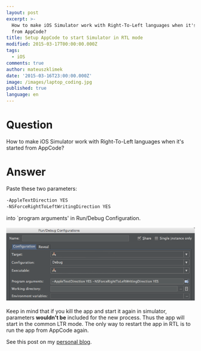 ```yaml
---
layout: post
excerpt: >-
  How to make iOS Simulator work with Right-To-Left languages when it's started
  from AppCode?
title: Setup AppCode to start Simulator in RTL mode
modified: 2015-03-17T00:00:00.000Z
tags:
  - iOS
comments: true
author: mateuszklimek
date: '2015-03-16T23:00:00.000Z'
image: /images/laptop_coding.jpg
published: true
language: en
---
```

# Question
How to make iOS Simulator work with Right-To-Left languages when it's started from AppCode?
# Answer
Paste these two parameters:
```xml
-AppleTextDirection YES 
-NSForceRightToLeftWritingDirection YES
```

into `program arguments' in Run/Debug Configuration.
<br/><br/>
![appcode-rtl-config](/images/appcode-rtl-config.png)
<br/><br/>
Keep in mind that if you kill the app and start it again in simulator, parameters **wouldn't be** included for the new process. Thus the app will start in the common LTR mode.
The only way to restart the app in RTL is to run the app from AppCode again.


See this post on my [personal blog](http://mklimek.github.io/setup-appcode-to-work-with-rtl-languages/).
